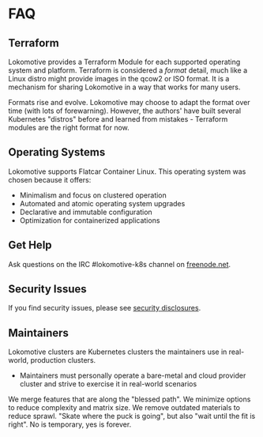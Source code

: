 # FAQ

## Terraform

Lokomotive provides a Terraform Module for each supported operating system and platform. Terraform is considered a *format* detail, much like a Linux distro might provide images in the qcow2 or ISO format. It is a mechanism for sharing Lokomotive in a way that works for many users.

Formats rise and evolve. Lokomotive may choose to adapt the format over time (with lots of forewarning). However, the authors' have built several Kubernetes "distros" before and learned from mistakes - Terraform modules are the right format for now.

## Operating Systems

Lokomotive supports Flatcar Container Linux. This operating system was chosen because it offers:

* Minimalism and focus on clustered operation
* Automated and atomic operating system upgrades
* Declarative and immutable configuration
* Optimization for containerized applications

## Get Help

Ask questions on the IRC #lokomotive-k8s channel on [freenode.net](http://freenode.net/).

## Security Issues

If you find security issues, please see [security disclosures](/topics/security.md#disclosures).

## Maintainers

Lokomotive clusters are Kubernetes clusters the maintainers use in real-world, production clusters.

* Maintainers must personally operate a bare-metal and cloud provider cluster and strive to exercise it in real-world scenarios

We merge features that are along the "blessed path". We minimize options to reduce complexity and matrix size. We remove outdated materials to reduce sprawl. "Skate where the puck is going", but also "wait until the fit is right". No is temporary, yes is forever.

